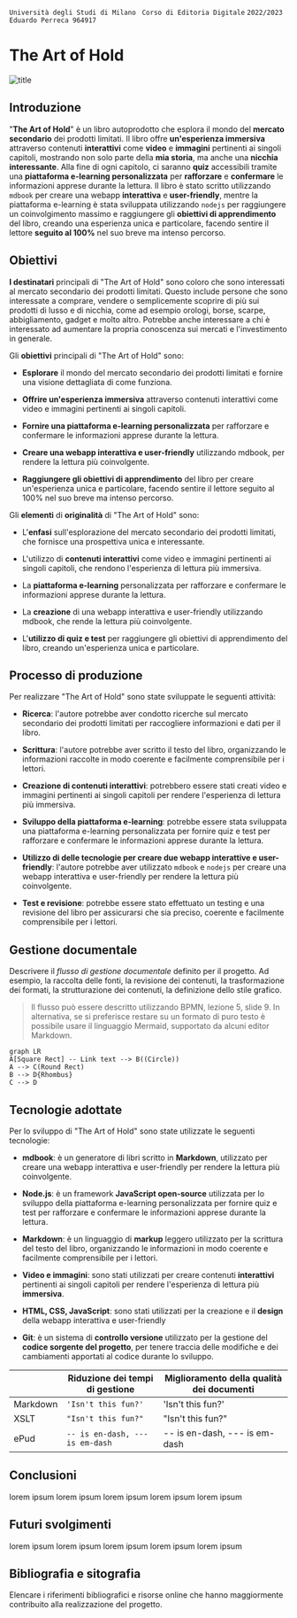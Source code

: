 
`` Università degli Studi di Milano ``
`` Corso di Editoria Digitale`` 
`` 2022/2023 ``
`` Eduardo Perreca 964917`` 

# The Art of Hold

![title](https://cdn.discordapp.com/attachments/633947157673672714/1066676856146903050/olaf.png)

## Introduzione

"**The Art of Hold**" è un libro autoprodotto che esplora il mondo del **mercato secondario** dei prodotti limitati. Il libro offre **un'esperienza immersiva** attraverso contenuti **interattivi** come **video** e **immagini** pertinenti ai singoli capitoli, mostrando non solo parte della **mia storia**, ma anche una **nicchia interessante**. Alla fine di ogni capitolo, ci saranno **quiz** accessibili tramite una **piattaforma e-learning personalizzata** per **rafforzare** e **confermare** le informazioni apprese durante la lettura. Il libro è stato scritto utilizzando `mdbook` per creare una webapp **interattiva** e **user-friendly**, mentre la piattaforma e-learning è stata sviluppata utilizzando `nodejs` per raggiungere un coinvolgimento massimo e raggiungere gli **obiettivi di apprendimento** del libro, creando una esperienza unica e particolare, facendo sentire il lettore **seguito al 100%** nel suo breve ma intenso percorso.

## Obiettivi 

**I destinatari** principali di "The Art of Hold" sono coloro che sono interessati al mercato secondario dei prodotti limitati. Questo include persone che sono interessate a comprare, vendere o semplicemente scoprire di più sui prodotti di lusso e di nicchia, come ad esempio orologi, borse, scarpe, abbigliamento, gadget e molto altro. Potrebbe anche interessare a chi è interessato ad aumentare la propria conoscenza sui mercati e l'investimento in generale.


Gli **obiettivi** principali di "The Art of Hold" sono:

-   **Esplorare** il mondo del mercato secondario dei prodotti limitati e fornire una visione dettagliata di come funziona.

-   **Offrire un'esperienza immersiva** attraverso contenuti interattivi come video e immagini pertinenti ai singoli capitoli.

-   **Fornire una piattaforma e-learning personalizzata** per rafforzare e confermare le informazioni apprese durante la lettura.

-   **Creare una webapp interattiva e user-friendly** utilizzando mdbook, per rendere la lettura più coinvolgente.

-   **Raggiungere gli obiettivi di apprendimento** del libro per creare un'esperienza unica e particolare, facendo sentire il lettore seguito al 100% nel suo breve ma intenso percorso.



Gli **elementi** di **originalità** di "The Art of Hold" sono:

-   L'**enfasi** sull'esplorazione del mercato secondario dei prodotti limitati, che fornisce una prospettiva unica e interessante.

-   L'utilizzo di **contenuti interattivi** come video e immagini pertinenti ai singoli capitoli, che rendono l'esperienza di lettura più immersiva.

-   La **piattaforma e-learning** personalizzata per rafforzare e confermare le informazioni apprese durante la lettura.

-   La **creazione** di una webapp interattiva e user-friendly utilizzando mdbook, che rende la lettura più coinvolgente.

-   L'**utilizzo di quiz e test** per raggiungere gli obiettivi di apprendimento del libro, creando un'esperienza unica e particolare.


## Processo di produzione

Per realizzare "The Art of Hold" sono state sviluppate le seguenti attività:

-   **Ricerca**: l'autore potrebbe aver condotto ricerche sul mercato secondario dei prodotti limitati per raccogliere informazioni e dati per il libro.

-   **Scrittura**: l'autore potrebbe aver scritto il testo del libro, organizzando le informazioni raccolte in modo coerente e facilmente comprensibile per i lettori.

-   **Creazione di contenuti interattivi**: potrebbero essere stati creati video e immagini pertinenti ai singoli capitoli per rendere l'esperienza di lettura più immersiva.

-   **Sviluppo della piattaforma e-learning**: potrebbe essere stata sviluppata una piattaforma e-learning personalizzata per fornire quiz e test per rafforzare e confermare le informazioni apprese durante la lettura.

-   **Utilizzo di delle tecnologie per creare due webapp interattive e user-friendly**: l'autore potrebbe aver utilizzato `mdbook` e `nodejs` per creare una webapp interattiva e user-friendly per rendere la lettura più coinvolgente.

-   **Test e revisione**: potrebbe essere stato effettuato un testing e una revisione del libro per assicurarsi che sia preciso, coerente e facilmente comprensibile per i lettori.




## Gestione documentale

Descrivere il *flusso di gestione documentale* definito per il progetto. Ad esempio, la raccolta delle fonti, la revisione dei contenuti, la trasformazione dei formati, la strutturazione dei contenuti, la definizione dello stile grafico.
> Il flusso può essere descritto utilizzando BPMN, lezione 5, slide 9. In alternativa, se si preferisce restare su un formato di puro testo è possibile usare il linguaggio Mermaid, supportato da alcuni editor Markdown. 

```mermaid
graph LR
A[Square Rect] -- Link text --> B((Circle))
A --> C(Round Rect)
B --> D{Rhombus}
C --> D
```

## Tecnologie adottate

Per lo sviluppo di "The Art of Hold" sono state utilizzate le seguenti tecnologie:

-   **mdbook**: è un generatore di libri scritto in **Markdown**, utilizzato per creare una webapp interattiva e user-friendly per rendere la lettura più coinvolgente.

-   **Node.js**: è un framework **JavaScript open-source** utilizzata per lo sviluppo della piattaforma e-learning personalizzata per fornire quiz e test per rafforzare e confermare le informazioni apprese durante la lettura.

-   **Markdown**: è un linguaggio di **markup** leggero utilizzato per la scrittura del testo del libro, organizzando le informazioni in modo coerente e facilmente comprensibile per i lettori.

-   **Video e immagini**: sono stati utilizzati per creare contenuti **interattivi** pertinenti ai singoli capitoli per rendere l'esperienza di lettura più **immersiva**.

-   **HTML, CSS, JavaScript**: sono stati utilizzati per la creazione e il **design** della webapp interattiva e user-friendly

-   **Git**: è un sistema di **controllo versione** utilizzato per la gestione del **codice sorgente del progetto**, per tenere traccia delle modifiche e dei cambiamenti apportati al codice durante lo sviluppo.




|                |Riduzione dei tempi di gestione                          |Miglioramento della qualità dei documenti                         |
|----------------|-------------------------------|-----------------------------|
|Markdown |`'Isn't this fun?'`            |'Isn't this fun?'            |
|XSLT       |`"Isn't this fun?"`            |"Isn't this fun?"            |
|ePud         |`-- is en-dash, --- is em-dash`|-- is en-dash, --- is em-dash|

## Conclusioni
lorem ipsum
lorem ipsum
lorem ipsum
lorem ipsum
lorem ipsum


## Futuri svolgimenti
lorem ipsum
lorem ipsum
lorem ipsum
lorem ipsum
lorem ipsum

## Bibliografia e sitografia

Elencare i riferimenti bibliografici e risorse online che hanno maggiormente contribuito alla realizzazione del progetto.